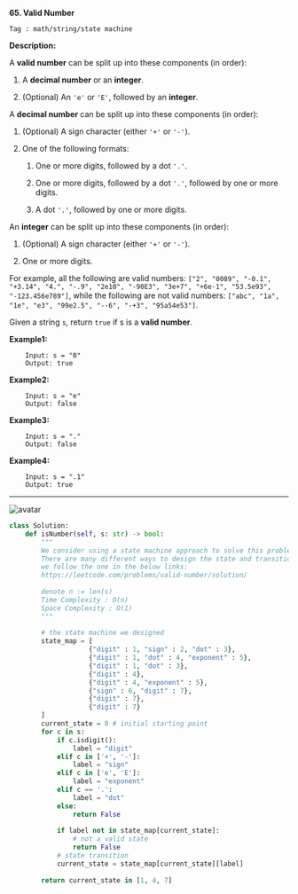 **65. Valid Number**

```Tag : math/string/state machine```

**Description:**

A **valid number** can be split up into these components (in order):

1. A **decimal number** or an **integer**.

2. (Optional) An ```'e'``` or ```'E'```, followed by an **integer**.

A **decimal number** can be split up into these components (in order):

1. (Optional) A sign character (either ```'+'``` or ```'-'```).

2. One of the following formats:

	1. One or more digits, followed by a dot ```'.'```.

	2. One or more digits, followed by a dot ```'.'```, followed by one or more digits.

	3. A dot ```'.'```, followed by one or more digits.

An **integer** can be split up into these components (in order):

1. (Optional) A sign character (either ```'+'``` or ```'-'```).

2. One or more digits.

For example, all the following are valid numbers: ```["2", "0089", "-0.1", "+3.14", "4.", "-.9", "2e10", "-90E3", "3e+7", "+6e-1", "53.5e93", "-123.456e789"]```, while the following are not valid numbers: ```["abc", "1a", "1e", "e3", "99e2.5", "--6", "-+3", "95a54e53"]```.

Given a string ```s```, return ```true``` if s is a **valid number**.

**Example1:**

		Input: s = "0"
		Output: true

**Example2:**

		Input: s = "e"
		Output: false

**Example3:**

		Input: s = "."
		Output: false

**Example4:**

		Input: s = ".1"
		Output: true

-----------

![avatar](Fig/65-design.png)

```python
class Solution:
    def isNumber(self, s: str) -> bool:
        """
        We consider using a state machine approach to solve this problem elegantly
        There are many different ways to design the state and transition, 
        we follow the one in the below links:
        https://leetcode.com/problems/valid-number/solution/
        
        denote n := len(s)
        Time Complexity : O(n)
        Space Complexity : O(1)
        """
        
        # the state machine we designed
        state_map = [
                    {"digit" : 1, "sign" : 2, "dot" : 3},
                    {"digit" : 1, "dot" : 4, "exponent" : 5},
                    {"digit" : 1, "dot" : 3},
                    {"digit" : 4},
                    {"digit" : 4, "exponent" : 5},
                    {"sign" : 6, "digit" : 7},
                    {"digit" : 7},
                    {"digit" : 7}
        ]
        current_state = 0 # initial starting point
        for c in s:
            if c.isdigit():
                label = "digit"
            elif c in ['+', '-']:
                label = "sign"
            elif c in ['e', 'E']:
                label = "exponent"
            elif c == '.':
                label = "dot"
            else:
                return False
            
            if label not in state_map[current_state]:
                # not a valid state
                return False
            # state transition
            current_state = state_map[current_state][label]
        
        return current_state in [1, 4, 7]
```